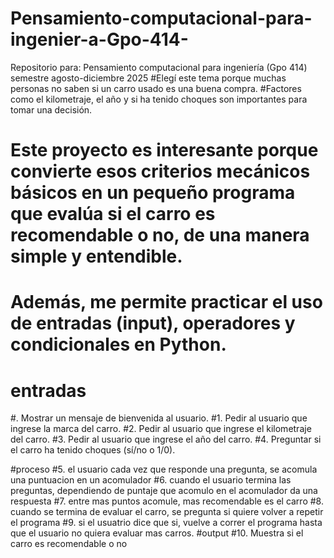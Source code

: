 # Pensamiento-computacional-para-ingenier-a-Gpo-414-
Repositorio para: Pensamiento computacional para ingeniería (Gpo 414) semestre agosto-diciembre 2025
#Elegí este tema porque muchas personas no saben si un carro usado es una buena compra. 
#Factores como el kilometraje, el año y si ha tenido choques son importantes para tomar una decisión. 
# Este proyecto es interesante porque convierte esos criterios mecánicos básicos en un pequeño programa que evalúa si el carro es recomendable o no, de una manera simple y entendible.
# Además, me permite practicar el uso de entradas (input), operadores y condicionales en Python.

# entradas
#. Mostrar un mensaje de bienvenida al usuario.
#1. Pedir al usuario que ingrese la marca del carro.
#2. Pedir al usuario que ingrese el kilometraje del carro.
#3. Pedir al usuario que ingrese el año del carro.
#4. Preguntar si el carro ha tenido choques (sí/no o 1/0).

#proceso
#5. el usuario cada vez que responde una pregunta, se acomula una puntuacion en un acomulador
#6. cuando el usuario termina las preguntas, dependiendo de puntaje que acomulo en el acomulador da una respuesta
#7. entre mas puntos acomule, mas recomendable es el carro
#8. cuando se termina de evaluar el carro, se pregunta si quiere volver a repetir el programa
#9. si el usuatrio dice que si, vuelve a correr el programa hasta que el usuario no quiera evaluar mas carros.
#output
#10. Muestra si el carro es recomendable o no 
